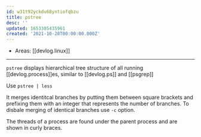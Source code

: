 ```yaml
---
id: w31t92yckdu68yntiofqbzu
title: pstree
desc: ''
updated: 1653305435961
created: '2021-10-28T00:00:00.000Z'
---
```


- Areas: [[devlog.linux]]

---

`pstree` displays hierarchical tree structure of all running [[devlog.process]]es, similar to [[devlog.ps]] and [[psgrep]]

Use `pstree | less`

It merges identitcal branches by putting them between square brackets and prefixing them with an integer that represents the number of branches. To disbale merging of identical branches use `-c` option.

The threads of a process are found under the parent process and are shown in curly braces.
